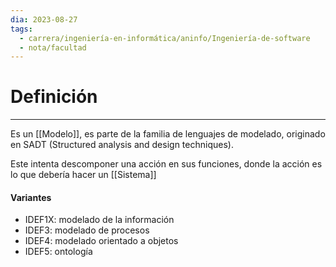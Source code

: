 ```yaml
---
dia: 2023-08-27
tags:
  - carrera/ingeniería-en-informática/aninfo/Ingeniería-de-software
  - nota/facultad
---
```

# Definición
---
Es un [[Modelo]], es parte de la familia de lenguajes de modelado, originado en SADT (Structured analysis and design techniques).

Este intenta descomponer una acción en sus funciones, donde la acción es lo que debería hacer un [[Sistema]]

#### Variantes
* IDEF1X: modelado de la información
* IDEF3: modelado de procesos
* IDEF4: modelado orientado a objetos
* IDEF5: ontología